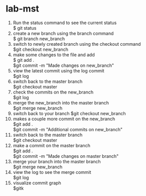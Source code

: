 # lab-mst
1. Run the status command to see the current status<br>
  $ git status
2. create a new branch using the branch command<br>
  $ git branch new_branch
3. switch to newly created branch using the checkout command<br>
  $git checkout new_branch
4. make some changes to the file and add<br>
  $ git add .<br>
  $git commit -m "Made changes on new_branch"<br>
5. view the latest commit using the log commit<br>
  $git log<br>
6. switch back to the master branch<br>
  $git checkout master<br>
7. check the commits on the new_branch<br>
  $git log<br>
8. merge the new_branch into the master branch<br>
  $git merge new_branch<br>
9. switch  back to your branch
  $git checkout new_branch<br>
10. makes a couple more commit on the new_branch<br>
  $git add .<br>
  $git commit -m "Additional commits on new_branch"<br>
11. switch back to the master branch<br>
  $git checkout master<br>
12. make a  commit on the master branch<br>
  $git add .<br>
  $git commit -m "Made changes on master branch"<br>
13. merge your branch into the master branch<br>
  $git merge new_branch<br>
14. view the log to see the merge commit <br>
  $git log<br>
15. visualize commit graph<br>
  $gitk<br>
